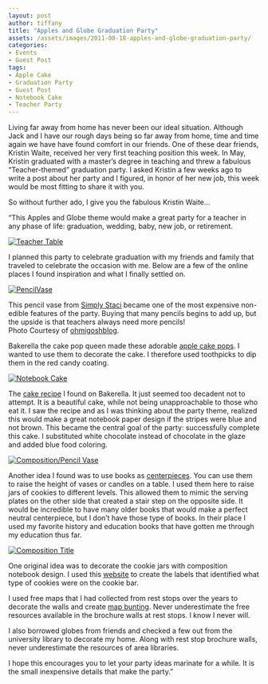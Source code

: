 ```yaml
---
layout: post
author: tiffany
title: "Apples and Globe Graduation Party"
assets: /assets/images/2011-08-18-apples-and-globe-graduation-party/
categories: 
- Events
- Guest Post
tags: 
- Apple Cake
- Graduation Party
- Guest Post
- Notebook Cake
- Teacher Party
---
```


Living far away from home has never been our ideal situation. Although Jack and I have our rough days being so far away from home, time and time again we have have found comfort in our friends. One of these dear friends, Kristin Waite, received her very first teaching position this week. In May, Kristin graduated with a master’s degree in teaching and threw a fabulous “Teacher-themed” graduation party. I asked Kristin a few weeks ago to write a post about her party and I figured, in honor of her new job, this week would be most fitting to share it with you.

So without further ado, I give you the fabulous Kristin Waite…

“This Apples and Globe theme would make a great party for a teacher in any phase of life: graduation, wedding, baby, new job, or retirement.

[![](jekyll_uploads/2011/08/garden-pasta-farm-0981-575x362.jpg "Teacher Table")](http://www.sweetpeonies.com/2011/08/apples-and-globe-graduation-party/garden-pasta-farm-098-2/)

I planned this party to celebrate graduation with my friends and family that traveled to celebrate the occasion with me. Below are a few of the online places I found inspiration and what I finally settled on.

[![](jekyll_uploads/2011/08/20090811_PencilVase-129x150.jpg "PencilVase")](http://www.sweetpeonies.com/2011/08/apples-and-globe-graduation-party/20090811_pencilvase/)

This pencil vase from [Simply Staci](http://stacijbrown.blogspot.com/2011/05/quick-easy-teacher-gifts.html) became one of the most expensive non-edible features of the party. Buying that many pencils begins to add up, but the upside is that teachers always need more pencils!  
Photo Courtesy of [ohmigoshblog](http://ohmigoshblog.blogspot.com/2010/09/flower-power.html).

Bakerella the cake pop queen made these adorable [apple cake pops](http://www.bakerella.com/candy-apples/). I wanted to use them to decorate the cake. I therefore used toothpicks to dip them in the red candy coating.

[![](jekyll_uploads/2011/08/garden-pasta-farm-093-325x292.jpg "Notebook Cake")](http://www.sweetpeonies.com/2011/08/apples-and-globe-graduation-party/garden-pasta-farm-093/)

The [cake recipe](http://www.bakerella.com/fourteen-for-the-fourteenth/) I found on Bakerella. It just seemed too decadent not to attempt. It is a beautiful cake, while not being unapproachable to those who eat it. I saw the recipe and as I was thinking about the party theme, realized this would make a great notebook paper design if the stripes were blue and not brown. This became the central goal of the party: successfully complete this cake. I substituted white chocolate instead of chocolate in the glaze and added blue food coloring.

[![](jekyll_uploads/2011/08/garden-pasta-farm-100-97x150.jpg "Composition/Pencil Vase")](http://www.sweetpeonies.com/2011/08/apples-and-globe-graduation-party/garden-pasta-farm-100/)

Another idea I found was to use books as [centerpieces](jekyll_uploads/2011/08/untitled-1.jpg). You can use them to raise the height of vases or candles on a table. I used them here to raise jars of cookies to different levels. This allowed them to mimic the serving plates on the other side that created a stair step on the opposite side. It would be incredible to have many older books that would make a perfect neutral centerpiece, but I don’t have those type of books. In their place I used my favorite history and education books that have gotten me through my education thus far.

[![](jekyll_uploads/2011/08/garden-pasta-farm-101-325x333.jpg "Composition Title")](http://www.sweetpeonies.com/2011/08/apples-and-globe-graduation-party/garden-pasta-farm-101/)

One original idea was to decorate the cookie jars with composition notebook design. I used this [website](http://www.fuzzimo.com/free-vector-notebook-papers-and-cover/) to create the labels that identified what type of cookies were on the cookie bar.

I used free maps that I had collected from rest stops over the years to decorate the walls and create [map bunting](http://www.folksy.com/items/1282881-Antique-Maps-Paper-Bunting). Never underestimate the free resources available in the brochure walls at rest stops. I know I never will.

I also borrowed globes from friends and checked a few out from the university library to decorate my home. Along with rest stop brochure walls, never underestimate the resources of area libraries.

I hope this encourages you to let your party ideas marinate for a while. It is the small inexpensive details that make the party.”